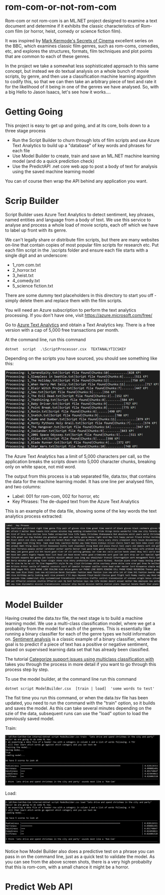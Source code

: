 # rom-com-or-not-rom-com
Rom-com or not rom-com is an ML.NET project designed to examine a text document and determine if it exhibits the classic characteristics of Rom-com film (or horror, heist,  comedy or science fiction film).

It was inspired by [Mark Kermode's Secrets of Cinema](https://www.bbc.co.uk/programmes/b0bbn5pt) excellent series on the BBC, which examines classic film genres, such as rom-coms, comedies, etc, and explores the structures, formats, film techniques and plot points that are common to each of these genres.

In the project we take a somewhat less sophisticated approach to this same concept, but instead we do textual analysis on a whole bunch of movie scripts, by genre, and then use a classification machine learning algorithm to codify this, so that we can then take an arbitrary piece of text and rate it for the likelihood of it being in one of the genres we have analysed. So, with a big Hello to Jason Isaacs, let's see how it works....

# Getting Going

This project is easy to get up and going, and at its core, boils down to a three stage process

- Run the Script Builder to churn through lots of film scripts and use Azure  Text Analytics to build up a "database" of key words and phrases for each file
- Use Model Builder to create, train and save an ML.NET machine learning model (and do a quick prediction check) 
- Use the PredictAPI .net core web app to post a body of text for analysis using the saved machine learning model 

You can of course then wrap the API behind any application you want.

# Scrip Builder 

Script Builder uses Azure Text Analytics to detect sentiment, key phrases, named entities and language from a body of text. We use this service to analyse and process a whole load of movie scripts, each off which we have to label up front with its genre.

We can't legally share or distribute film scripts, but there are many websites on-line that contain copies of most  popular film scripts for research etc. Put each film script in the .\scripts folder and ensure each file starts with a single digit and an underscore:

- 1_rom com.txt
- 2_horror.txt
- 3_heist.txt
- 4_comedy.txt
- 5_science fiction.txt

There are some dummy text placeholders in this directory to start you off - simply delete them and replace them with the film scripts.

You will need an Azure subscription to perform the text analytics processing. If you don't have one, visit https://azure.microsoft.com/free/ 

Go to [Azure Text Analytics](https://azure.microsoft.com/en-gb/services/cognitive-services/text-analytics/) and obtain a Text Analytics key. There is a free version with a cap of 5,000 free transactions per month.

At the command line, run this command

    dotnet  script  .\ScriptProcessor.csx  TEXTANALYTICSKEY

Depending on the scripts you have sourced, you should see something  like this:

![screenshot](./etc/img/outputfromscripbuilder.png)

The  Azure Text Analytics has a limit of 5,000 characters per call, so the application breaks the scripts down into 5,000 character chunks, breaking only on white space, not mid word.

The output from this process is a tab separated file, data.tsv, that contains the data for the machine learning model. It has one line per analysed film, and two columns:

- Label: 001 for rom-com, 002 for horror, etc
- Key Phrases: The de-duped text from the Azure Text Analytics

This is an example of the data file, showing some of the key words the text analytics process extracted:

![screenshot](./etc/img/tsvextract.png)

# Model Builder

Having created the data.tsv file, the next stage is to build a machine learning model. We use a multi-class classification model, where we get a probabiity from the model for each of the genres. This is essentially like running a binary classifier for each of the genre types we hold information on. [Sentiment analysis](https://github.com/dotnet/machinelearning-samples/tree/master/samples/csharp/getting-started/BinaryClassification_SentimentAnalysis) is a classic example of a binary classifier, where the goal is to predict if a piece of text has a positive or negative sentiment, based on supervised learning data set that has already been classified.

The tutorial [Categorize support issues using multiclass classification with](https://docs.microsoft.com/en-us/dotnet/machine-learning/tutorials/github-issue-classification) takes you through the process in more detail if you want to go through this process step by step.

To use the model builder, at the command line run this command

	dotnet script ModelBuilder.csx  [train | load]  'some words to test'

The fist time you run this command, or when the data.tsv file has been updated, you need to run the command with the "train" option, so it builds and saves the model. As this can take several minutes depending on the szie of the data, subsequent runs can use the "load" option to load the  previously saved model.

Train:

![screenshot](./etc/img/modelbuildertrain.png)

Load:

![screenshot](./etc/img/modelbuilderload.png)

Notice how Model Builder also does a predictive test on a phrase you can pass in on the command line, just as a quick test to validate the model. As you can see from the above screen shots, there is a very high probabilty that this is rom-com, with a small chance it might be a horror. 

# Predict Web API

